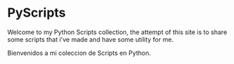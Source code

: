 # PyScripts
Welcome to my Python Scripts collection, the attempt of this site is to share some scripts that i've made and have some utility for me.

Bienvenidos a mi coleccion de Scripts en Python.
